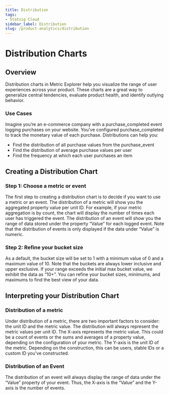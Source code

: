 ```yaml
---
title: Distribution
tags:
- Statsig Cloud 
sidebar_label: Distribution
slug: /product-analytics/distribution
---
```


# Distribution Charts

## Overview

Distribution charts in Metric Explorer help you visualize the range of user experiences across your product. These charts are a great way to generalize central tendencies, evaluate product health, and identify outlying behavior.

### Use Cases

Imagine you’re an e-commerce company with a purchase_completed event logging purchases on your website. You’ve configured purchase_completed to track the monetary value of each purchase. Distributions can help you:

- Find the distribution of all purchase values from the purchase_event
- Find the distribution of average purchase values per user
- Find the frequency at which each user purchases an item

## Creating a Distribution Chart

### **Step 1: Choose a metric or event**

The first step to creating a distribution chart is to decide if you want to use a metric or an event. The distribution of a metric will show you the aggregated property value per unit ID. For example, if your metric aggregation is by count, the chart will display the number of times each user has triggered the event. The distribution of an event will show you the range of data stored under the property “Value” for each logged event. Note that the distribution of events is only displayed if the data under “Value” is numeric.

### **Step 2: Refine your bucket size**

As a default, the bucket size will be set to 1 with a minimum value of 0 and a maximum value of 10. Note that the buckets are always lower inclusive and upper exclusive. If your range exceeds the initial max bucket value, we exhibit the data as “10+”. You can refine your bucket sizes, minimums, and maximums to find the best view of your data.

## Interpreting your Distribution Chart

### **Distribution of a metric**

Under distribution of a metric, there are two important factors to consider: the unit ID and the metric value. The distribution will always represent the metric values per unit ID. The X-axis represents the metric value. This could be a count of events or the sums and averages of a property value, depending on the configuration of your metric. The Y-axis is the unit ID of the metric. Depending on the construction, this can be users, stable IDs or a custom ID you’ve constructed.

### **Distribution of an Event**

The distribution of an event will always display the range of data under the “Value” property of your event. Thus, the X-axis is the “Value” and the Y-axis is the number of events.
